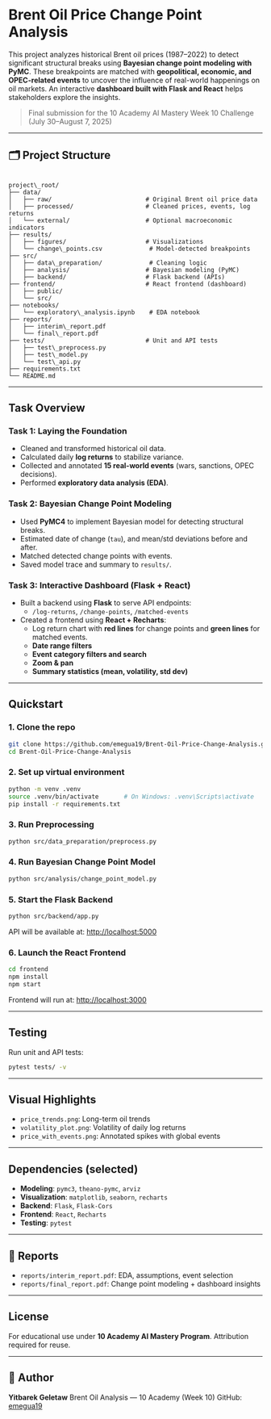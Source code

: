 #  Brent Oil Price Change Point Analysis

This project analyzes historical Brent oil prices (1987–2022) to detect significant structural breaks using **Bayesian change point modeling with PyMC**. These breakpoints are matched with **geopolitical, economic, and OPEC-related events** to uncover the influence of real-world happenings on oil markets. An interactive **dashboard built with Flask and React** helps stakeholders explore the insights.

>  Final submission for the 10 Academy AI Mastery Week 10 Challenge (July 30–August 7, 2025)

---

## 🗂️ Project Structure

```

project\_root/
├── data/
│   ├── raw/                          # Original Brent oil price data
│   ├── processed/                    # Cleaned prices, events, log returns
│   └── external/                     # Optional macroeconomic indicators
├── results/
│   ├── figures/                      # Visualizations
│   └── change\_points.csv             # Model-detected breakpoints
├── src/
│   ├── data\_preparation/             # Cleaning logic
│   ├── analysis/                     # Bayesian modeling (PyMC)
│   ├── backend/                      # Flask backend (APIs)
├── frontend/                         # React frontend (dashboard)
│   ├── public/
│   └── src/
├── notebooks/
│   └── exploratory\_analysis.ipynb    # EDA notebook
├── reports/
│   ├── interim\_report.pdf
│   └── final\_report.pdf
├── tests/                            # Unit and API tests
│   ├── test\_preprocess.py
│   ├── test\_model.py
│   └── test\_api.py
├── requirements.txt
└── README.md

````

---

##  Task Overview

### Task 1: Laying the Foundation
- Cleaned and transformed historical oil data.
- Calculated daily **log returns** to stabilize variance.
- Collected and annotated **15 real-world events** (wars, sanctions, OPEC decisions).
- Performed **exploratory data analysis (EDA)**.

### Task 2: Bayesian Change Point Modeling
- Used **PyMC4** to implement Bayesian model for detecting structural breaks.
- Estimated date of change (`tau`), and mean/std deviations before and after.
- Matched detected change points with events.
- Saved model trace and summary to `results/`.

### Task 3: Interactive Dashboard (Flask + React)
- Built a backend using **Flask** to serve API endpoints:
  - `/log-returns`, `/change-points`, `/matched-events`
- Created a frontend using **React + Recharts**:
  -  Log return chart with **red lines** for change points and **green lines** for matched events.
  -  **Date range filters**
  -  **Event category filters and search**
  -  **Zoom & pan**
  -  **Summary statistics (mean, volatility, std dev)**

---

##  Quickstart

### 1. Clone the repo

```bash
git clone https://github.com/emegua19/Brent-Oil-Price-Change-Analysis.git
cd Brent-Oil-Price-Change-Analysis
````

### 2. Set up virtual environment

```bash
python -m venv .venv
source .venv/bin/activate       # On Windows: .venv\Scripts\activate
pip install -r requirements.txt
```

### 3. Run Preprocessing

```bash
python src/data_preparation/preprocess.py
```

### 4. Run Bayesian Change Point Model

```bash
python src/analysis/change_point_model.py
```

### 5. Start the Flask Backend

```bash
python src/backend/app.py
```

API will be available at: [http://localhost:5000](http://localhost:5000)

### 6. Launch the React Frontend

```bash
cd frontend
npm install
npm start
```

Frontend will run at: [http://localhost:3000](http://localhost:3000)

---

##  Testing

Run unit and API tests:

```bash
pytest tests/ -v
```

---

##  Visual Highlights

* `price_trends.png`: Long-term oil trends
* `volatility_plot.png`: Volatility of daily log returns
* `price_with_events.png`: Annotated spikes with global events

---

##  Dependencies (selected)

* **Modeling**: `pymc3`, `theano-pymc`, `arviz`
* **Visualization**: `matplotlib`, `seaborn`, `recharts`
* **Backend**: `Flask`, `Flask-Cors`
* **Frontend**: `React`, `Recharts`
* **Testing**: `pytest`

---

## 📄 Reports

* `reports/interim_report.pdf`: EDA, assumptions, event selection
* `reports/final_report.pdf`: Change point modeling + dashboard insights

---

##  License

For educational use under **10 Academy AI Mastery Program**. Attribution required for reuse.

---

## 👤 Author

**Yitbarek Geletaw**
Brent Oil Analysis — 10 Academy (Week 10)
GitHub: [emegua19](https://github.com/emegua19)
